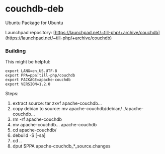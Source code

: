 couchdb-deb
===========

Ubuntu Package for Ubuntu

Launchpad repository: [https://launchpad.net/~till-php/+archive/couchdb](https://launchpad.net/~till-php/+archive/couchdb)

### Building

This might be helpful:

    export LANG=en_US.UTF-8
    export PPA=ppa:till-php/couchdb
    export PACKAGE=apache-couchdb
    export VERSION=1.2.0

Steps:

 1. extract source: tar zxvf apache-couchdb...
 2. copy debian to source: mv apache-couchdb/debian/ ./apache-couchdb...
 3. rm -rf apache-couchdb
 4. mv apache-couchdb... apache-couchdb
 5. cd apache-couchdb/
 6. debuild -S [-sa]
 7. cd ..
 8. dput $PPA apache-couchdb_*_source.changes
